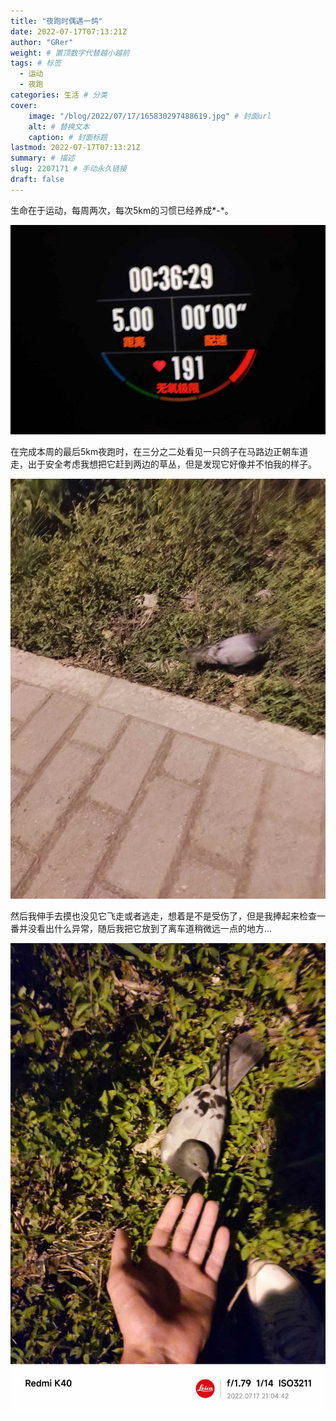```yaml
---
title: "夜跑时偶遇一鸽"
date: 2022-07-17T07:13:21Z
author: "GRer"
weight: # 置顶数字代替越小越前
tags: # 标签
  - 运动
  - 夜跑
categories: 生活 # 分类
cover:
    image: "/blog/2022/07/17/165830297488619.jpg" # 封面url
    alt: # 替换文本
    caption: # 封面标题
lastmod: 2022-07-17T07:13:21Z
summary: # 描述
slug: 2207171 # 手动永久链接
draft: false
---
```

生命在于运动，每周两次，每次5km的习惯已经养成*-*。

![](/blog/2022/07/17/1658302948757844.jpg)

在完成本周的最后5km夜跑时，在三分之二处看见一只鸽子在马路边正朝车道走，出于安全考虑我想把它赶到两边的草丛，但是发现它好像并不怕我的样子。

![](/blog/2022/07/17/1658302122885636.jpg)


然后我伸手去摸也没见它飞走或者逃走，想着是不是受伤了，但是我捧起来检查一番并没看出什么异常，随后我把它放到了离车道稍微远一点的地方...

![](/blog/2022/07/17/1658302122561734.jpg)
